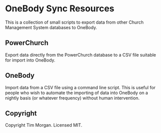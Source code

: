 # OneBody Sync Resources

This is a collection of small scripts to export data from other Church Management System databases to OneBody.

## PowerChurch

Export data directly from the PowerChurch database to a CSV file suitable for import into OneBody.

## OneBody

Import data from a CSV file using a command line script. This is useful for people who wish to automate
the importing of data into OneBody on a nightly basis (or whatever frequency) without human intervention.

## Copyright

Copyright Tim Morgan. Licensed MIT.
